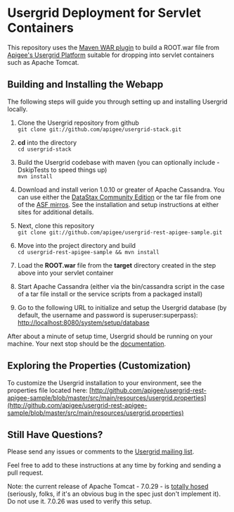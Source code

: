 # Usergrid Deployment for Servlet Containers
This repository uses the [Maven WAR plugin](http://maven.apache.org/plugins/maven-war-plugin/) to build a ROOT.war file from [Apigee's Usergrid Platform](http://apigee.com/about/products/usergrid) suitable for dropping into servlet containers such as Apache Tomcat. 

## Building and Installing the Webapp
The following steps will guide you through setting up and installing Usergrid locally.

1. Clone the Usergrid repository from github  
`git clone git://github.com/apigee/usergrid-stack.git`

2. __cd__ into the directory  
`cd usergrid-stack`

3. Build the Usergrid codebase with maven (you can optionally include -DskipTests to speed things up)  
`mvn install`

4. Download and install verion 1.0.10 or greater of Apache Cassandra. You can use either the [DataStax Community Edition](http://www.datastax.com/products/community) or the tar file from one of the [ASF mirros](http://cassandra.apache.org/download/). See the installation and setup instructions at either sites for additional details. 

5. Next, clone this repository  
`git clone git://github.com/apigee/usergrid-rest-apigee-sample.git`

6. Move into the project directory and build  
`cd usergrid-rest-apigee-sample && mvn install`

7. Load the __ROOT.war__ file from the __target__ directory created in the step above into your servlet container

8. Start Apache Cassandra (either via the bin/cassandra script in the case of a tar file install or the service scripts from a packaged install)

9. Go to the following URL to initialize and setup the Usergrid database (by default, the username and password is superuser:superpass):  
[http://localhost:8080/system/setup/database](http://localhost:8080/system/database/setup)

After about a minute of setup time, Usergrid should be running on your machine. Your next stop should be the [documentation](http://apigee.com/docs/usergrid/content/usergrid-api-reference).

## Exploring the Properties (Customization)
To customize the Usergrid installation to your environment, see the properties file located here:
[http://github.com/apigee/usergrid-rest-apigee-sample/blob/master/src/main/resources/usergrid.properties](http://github.com/apigee/usergrid-rest-apigee-sample/blob/master/src/main/resources/usergrid.properties)

## Still Have Questions?
Please send any issues or comments to the [Usergrid mailing list](https://groups.google.com/forum/?fromgroups#!forum/usergrid). 

Feel free to add to these instructions at any time by forking and sending a pull request. 

Note: the current release of Apache Tomcat - 7.0.29 - is [totally hosed](http://www.mail-archive.com/users@tomcat.apache.org/msg100552.html) (seriously, folks, if it's an obvious bug in the spec just don't implement it). Do not use it. 7.0.26 was used to verify this setup. 
